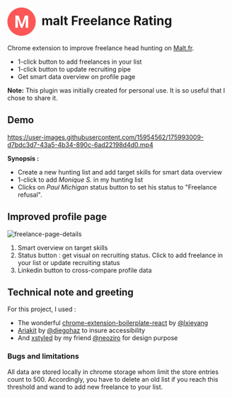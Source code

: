 # <img src="src/img/icon-128.png" width="64" alt="malt Freelance Rating logo" title="malt Freelance Rating"  valign="middle"  /> &nbsp;malt Freelance Rating


Chrome extension to improve freelance head hunting on [Malt.fr](www.malt.fr).

- 1-click button to add freelances in your list
- 1-click button to update recruiting pipe
- Get smart data overview on profile page

**Note:** This plugin was initially created for personal use. It is so useful that I chose to share it.

## Demo

https://user-images.githubusercontent.com/15954562/175993009-d7bdc3d7-43a5-4b34-890c-6ad22198d4d0.mp4

**Synopsis :**

- Create a new hunting list and add target skills for smart data overview
- 1-click to add _Monique S._ in my hunting list
- Clicks on _Paul Michigan_ status button to set his status to "Freelance refusal".


## Improved profile page

<img
  src="https://res.cloudinary.com/smooth/image/upload/v1656406748/malt-profile-rating-plugin/Capture_d_e%CC%81cran_2022-06-28_a%CC%80_10.57.16.png"
  title="freelance page details" alt="freelance-page-details" width="700px" />

1. Smart overview on target skills
2. Status button : get visual on recruiting status. Click to add freelance in your list or update recruiting status
3. Linkedin button to cross-compare profile data

## Technical note and greeting

For this project, I used :

- The wonderful [chrome-extension-boilerplate-react](https://github.com/lxieyang/chrome-extension-boilerplate-react) by [@lxieyang](https://github.com/lxieyang)
- [Ariakit](https://github.com/ariakit/ariakit) by [@diegohaz](https://twitter.com/diegohaz) to insure accessibility
- And [xstyled](https://github.com/gregberge/xstyled) by my friend [@neoziro](https://twitter.com/neoziro) for design purpose

### Bugs and limitations

All data are stored locally in chrome storage whom limit the store entries count to 500. Accordingly, you have to delete an old list if you reach this threshold and wand to add new freelance to your list.
